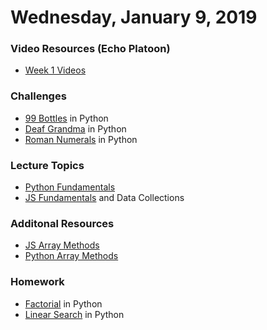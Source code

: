 Wednesday, January 9, 2019
=======================
### Video Resources (Echo Platoon)
- [Week 1 Videos](https://www.youtube.com/watch?v=MXfqHyQHmfo&list=PLu0CiQ7bzwESorYiOmwUJEdqs4YJfyMNh)

### Challenges
* [99 Bottles](https://github.com/hotelplatoon/99-Bottles) in Python
* [Deaf Grandma](https://github.com/hotelplatoon/Deaf-Grandma) in Python
* [Roman Numerals](https://github.com/hotelplatoon/roman-numerals) in Python

### Lecture Topics
* [Python Fundamentals](https://github.com/hotelplatoon/curriculum/blob/master/week-01/lecture-materials/python_fundamentals.md)
* [JS Fundamentals](https://github.com/hotelplatoon/curriculum/blob/master/week-01/lecture-materials/javascript_control_flow.pdf) and Data Collections

### Additonal Resources
* [JS Array Methods](https://developer.mozilla.org/en-US/docs/Web/JavaScript/Reference/Global_Objects/Array)
* [Python Array Methods](https://www.programiz.com/python-programming/methods/list)

### Homework
* [Factorial](https://github.com/hotelplatoon/factorial) in Python
* [Linear Search](https://github.com/hotelplatoon/linear-search) in Python
